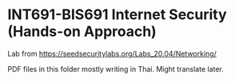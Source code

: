 # INT691-BIS691 Internet Security (Hands-on Approach)
Lab from https://seedsecuritylabs.org/Labs_20.04/Networking/

PDF files in this folder mostly writing in Thai. Might translate later.
